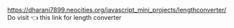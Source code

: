 
https://dharani7899.neocities.org/javascript_mini_projects/lengthconverter/
Do visit 👈 this link for length converter

